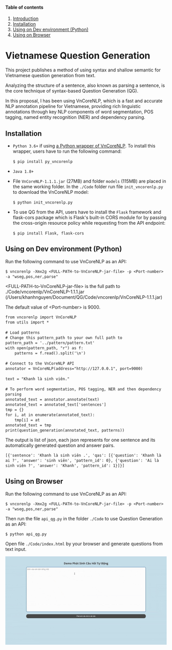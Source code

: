 #### Table of contents
1. [Introduction](#introduction)
2. [Installation](#installation)
3. [Using on Dev environment (Python)](#python)
4. [Using on Browser](#browser)


# Vietnamese Question Generation <a name="introduction"></a>
This project publishes a method of using syntax and shallow semantic for Vietnamese question generation from text.


Analyzing the structure of a sentence, also known as parsing a sentence, is the core technique of syntax-based Question Generation (QG).


In this proposal, I has been using VnCoreNLP, which is a fast and accurate NLP annotation pipeline for Vietnamese, providing rich linguistic annotations through key NLP components of word segmentation, POS tagging, named entity recognition (NER) and dependency parsing.
## Installation <a name="installation"></a>
- `Python 3.6+` if using [a Python wrapper of VnCoreNLP](https://github.com/thelinhbkhn2014/VnCoreNLP_Wrapper). To install this wrapper, users have to run the following command:

    `$ pip install py_vncorenlp` 
    
- `Java 1.8+` 
- File  `VnCoreNLP-1.1.1.jar` (27MB) and folder `models` (115MB) are placed in the same working folder. In the `./Code` folder run file `init_vncorenlp.py` to download the VnCoreNLP model:

    `$ python init_vncorenlp.py` 
    
- To use QG from the API, users have to install the `Flask` framework and flask-cors package which is Flask's built-in CORS module for by passing the cross-origin resource policy while requesting from the API endpoint:

    `$ pip install Flask, flask-cors` 
    
## Using on Dev environment (Python) <a name="python"></a>
Run the following command to use VnCoreNLP as an API:

    $ vncorenlp -Xmx2g <FULL-PATH-to-VnCoreNLP-jar-file> -p <Port-number> -a "wseg,pos,ner,parse" 
    
 \<FULL-PATH-to-VnCoreNLP-jar-file\> is the full path to ./Code/vncorenlp/VnCoreNLP-1.1.1.jar (/Users/khanhnguyen/Document/QG/Code/vncorenlp/VnCoreNLP-1.1.1.jar)

The default value of \<Port-number\> is 9000.

```
from vncorenlp import VnCoreNLP
from utils import *

# Load patterns
# Change this pattern_path to your own full path to 
pattern_path = '../pattern/pattern.txt'
with open(pattern_path, "r") as f:
    patterns = f.read().split('\n')

# Connect to the VnCoreNLP API
annotator = VnCoreNLP(address="http://127.0.0.1", port=9000)

text = "Khanh là sinh viên."

# To perform word segmentation, POS tagging, NER and then dependency parsing
annotated_text = annotator.annotate(text)
annotated_text = annotated_text['sentences']
tmp = {}
for i, at in enumerate(annotated_text):
    tmp[i] = at
annotated_text = tmp
print(question_generation(annotated_text, patterns))
```
The output is list of json, each json represents for one sentence and its automatically generated question and answer pairs.
```
[{'sentence': 'Khanh là sinh viên .', 'qas': [{'question': 'Khanh là ai ?', 'answer': 'sinh viên', 'pattern_id': 0}, {'question': 'Ai là sinh viên ?', 'answer': 'Khanh', 'pattern_id': 1}]}]
```
## Using on Browser <a name="browser"></a>
Run the following command to use VnCoreNLP as an API:

    $ vncorenlp -Xmx2g <FULL-PATH-to-VnCoreNLP-jar-file> -p <Port-number> -a "wseg,pos,ner,parse" 
    
Then run the file `api_qg.py` in the folder `./Code` to use Question Generation as an API:

    $ python api_qg.py
Open file `./Code/index.html` by your browser and generate questions from text input.

![](https://github.com/khanhduynguyen170900/vqg/blob/main/Gif_Demo_QG.gif)
